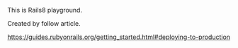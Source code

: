 This is Rails8 playground.

Created by follow article.

https://guides.rubyonrails.org/getting_started.html#deploying-to-production

